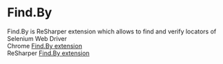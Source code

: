 # Find.By
Find.By is ReSharper extension which allows to find and verify locators of Selenium Web Driver  
Chrome [Find.By extension](https://chrome.google.com/webstore/detail/findby/phhphchblcckjanhfgimfmhopmjoefnb)  
ReSharper [Find.By extension](https://resharper-plugins.jetbrains.com/packages/Find.By/)  